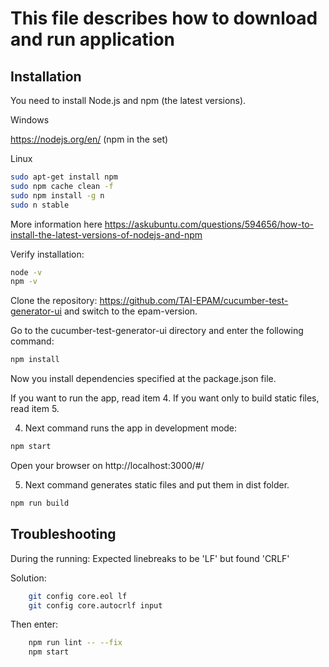 # This file describes how to download and run application

## Installation
You need to install Node.js  and npm (the latest versions).

Windows

https://nodejs.org/en/ (npm in the set)

Linux 

```bash
sudo apt-get install npm
sudo npm cache clean -f
sudo npm install -g n
sudo n stable
```
More information here https://askubuntu.com/questions/594656/how-to-install-the-latest-versions-of-nodejs-and-npm

Verify installation:

```bash
node -v
npm -v
``` 

Clone the repository: https://github.com/TAI-EPAM/cucumber-test-generator-ui and switch to the epam-version.

Go to the cucumber-test-generator-ui directory and enter the following command:
```bash
npm install
```

Now you install dependencies specified at the package.json file.

If you want to run the app, read item 4.
If you want only to build static files, read item 5.

4. Next command runs the app in development mode:
```bash
npm start
```
Open your browser on http://localhost:3000/#/

5. Next command generates static files and put them in dist folder.
```bash
npm run build
```

## Troubleshooting

During the running:
Expected linebreaks to be 'LF' but found 'CRLF'

Solution:

```bash
    git config core.eol lf
    git config core.autocrlf input
```
Then enter:

```bash
    npm run lint -- --fix
    npm start
```
